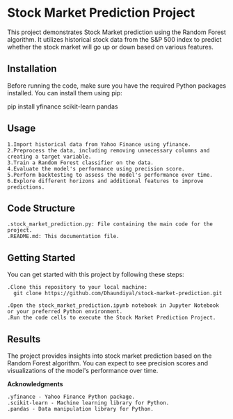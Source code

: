 # Stock Market Prediction Project

This project demonstrates Stock Market prediction using the Random Forest algorithm. It utilizes historical stock data from the S&P 500 index to predict whether the stock market will go up or down based on various features.

## Installation

Before running the code, make sure you have the required Python packages installed. You can install them using pip:


pip install yfinance scikit-learn pandas

## Usage

    1.Import historical data from Yahoo Finance using yfinance.
    2.Preprocess the data, including removing unnecessary columns and creating a target variable.
    3.Train a Random Forest classifier on the data.
    4.Evaluate the model's performance using precision score.
    5.Perform backtesting to assess the model's performance over time.
    6.Explore different horizons and additional features to improve predictions.
## Code Structure

    .stock_market_prediction.py: File containing the main code for the project.
    .README.md: This documentation file.

## Getting Started

You can get started with this project by following these steps:

    .Clone this repository to your local machine:
      git clone https://github.com/Dhaundiyal/stock-market-prediction.git

    .Open the stock_market_prediction.ipynb notebook in Jupyter Notebook or your preferred Python environment.
    .Run the code cells to execute the Stock Market Prediction Project.

## Results

The project provides insights into stock market prediction based on the Random Forest algorithm. You can expect to see precision scores and visualizations of the model's performance over time.

**Acknowledgments**

    .yfinance - Yahoo Finance Python package.
    .scikit-learn - Machine learning library for Python.
    .pandas - Data manipulation library for Python.
